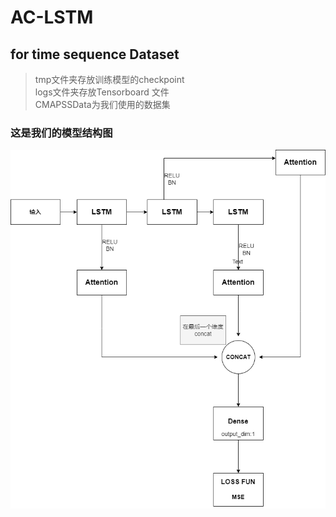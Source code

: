 # AC-LSTM 
## for time sequence Dataset

> tmp文件夹存放训练模型的checkpoint  
logs文件夹存放Tensorboard 文件  
CMAPSSData为我们使用的数据集

### 这是我们的模型结构图
<img src="./AC-LSTM.png">


